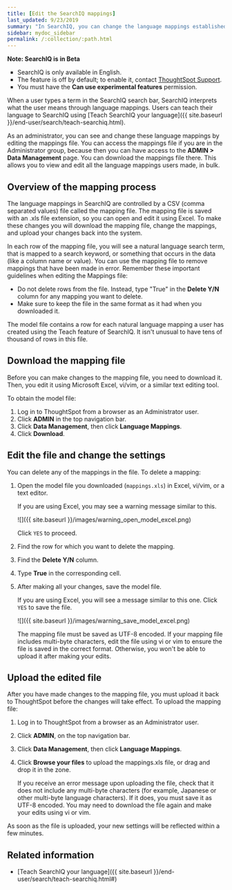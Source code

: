 ```yaml
---
title: [Edit the SearchIQ mappings]
last_updated: 9/23/2019
summary: "In SearchIQ, you can change the language mappings established earlier, during initial configuration."
sidebar: mydoc_sidebar
permalink: /:collection/:path.html
---
```

<div class="alert alert-info" role="alert">
 <p><strong><i class="fa fa-info-circle"></i>  Note: SearchIQ is in Beta</strong></p>
 <ul type="square">
  <li>SearchIQ is only available in English.</li>
  <li>The feature is off by default; to enable it, contact <a href="mailto:support@thoughtspot.com?subject=SearchIQ%20Reguest&body=I%20want%20to%20try%20SearchIQ">ThoughtSpot Support</a>.</li>
  <li>You must have the <strong>Can use experimental features</strong> permission.</li>
</ul>
</div>

When a user types a term in the SearchIQ search bar, SearchIQ interprets what the user means through language mappings. Users can teach their language to SearchIQ using [Teach SearchIQ your language]({{ site.baseurl }}/end-user/search/teach-searchiq.html).

As an administrator, you can see and change these language mappings by editing the mappings file. You can access the mappings file if you are in the Administrator group, because then you can have access to the **ADMIN > Data Management** page. You can download the mappings file there. This allows you to view and edit all the language mappings users made, in bulk.

## Overview of the mapping process

The language mappings in SearchIQ are controlled by a CSV (comma separated values) file called the mapping file. The mapping file is saved with an .xls file extension, so you can open and edit it using Excel. To make these changes you will download the mapping file, change the mappings,
and upload your changes back into the system.

In each row of the mapping file, you will see a natural language search term, that is mapped to a search keyword, or something that occurs in the data (like a column name or value). You can use the mapping file to remove mappings that have been made in error. Remember these important guidelines when editing the
Mappings file:

-   Do not delete rows from the file. Instead, type "True" in the **Delete Y/N** column for any mapping you want to delete.
-   Make sure to keep the file in the same format as it had when you downloaded it.

The model file contains a row for each natural language mapping a user has created using the Teach feature of SearchIQ. It isn't unusual
to have tens of thousand of rows in this file.

## Download the mapping file

Before you can make changes to the mapping file, you need to download it. Then,
you edit it using Microsoft Excel, vi/vim, or a similar text editing tool.

To obtain the model file:

1. Log in to ThoughtSpot from a browser as an Administrator user.
2. Click **ADMIN** in the top navigation bar.
3. Click **Data Management**, then click **Language Mappings**.
4. Click **Download**.

## Edit the file and change the settings

You can delete any of the mappings in the file. To delete a mapping:

1. Open the model file you downloaded (`mappings.xls`) in Excel, vi/vim, or a text editor.

    If you are using Excel, you may see a warning message similar to this.

     ![]({{ site.baseurl }}/images/warning_open_model_excel.png)

    Click `YES` to proceed.

2. Find the row for which you want to delete the mapping.

3. Find the **Delete Y/N** column.
4. Type **True** in the corresponding cell.
5. After making all your changes, save the model file.

    If you are using Excel, you will see a message similar to this one. Click `YES` to save the file.

    ![]({{ site.baseurl }}/images/warning_save_model_excel.png)

    The mapping file must be saved as UTF-8 encoded. If your mapping file includes
    multi-byte characters, edit the file using vi or vim to ensure the file is
    saved in the correct format. Otherwise, you won't be able to upload it after
    making your edits.

## Upload the edited file

After you have made changes to the mapping file, you must upload it back to
ThoughtSpot before the changes will take effect. To upload the mapping file:

1. Log in to ThoughtSpot from a browser as an Administrator user.
2. Click **ADMIN**, on the top navigation bar.

3. Click **Data Management**, then click **Language Mappings**.
4. Click **Browse your files** to upload the mappings.xls file, or drag and drop it in the zone.

    If you receive an error message upon uploading the file, check that it does
    not include any multi-byte characters (for example, Japanese or other multi-byte
    language characters). If it does, you must save it as UTF-8 encoded. You may need to download the file again and
    make your edits using vi or vim.

As soon as the file is uploaded, your new settings will be reflected within a few minutes.

## Related information  

* [Teach SearchIQ your language]({{ site.baseurl }}/end-user/search/teach-searchiq.html#)
